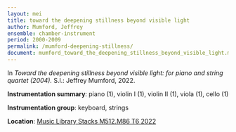 ```yaml
---
layout: mei
title: toward the deepening stillness beyond visible light
author: Mumford, Jeffrey
ensemble: chamber-instrument
period: 2000-2009
permalink: /mumford-deepening-stillness/
document: mumford_toward_the_deepening_stillness_beyond_visible_light.mei
---
```


In *Toward the deepening stillness beyond visible light: for piano and string quartet (2004).* S.l.: Jeffrey Mumford, 2022.

**Instrumentation summary**: piano (1), violin I (1), violin II (1), viola (1), cello (1)  

**Instrumentation group**: keyboard, strings

**Location**: <a href="https://tufts.primo.exlibrisgroup.com/permalink/01TUN_INST/1kc9gia/alma991018726332703851" target="_blank">Music Library Stacks M512.M86 T6 2022</a>
